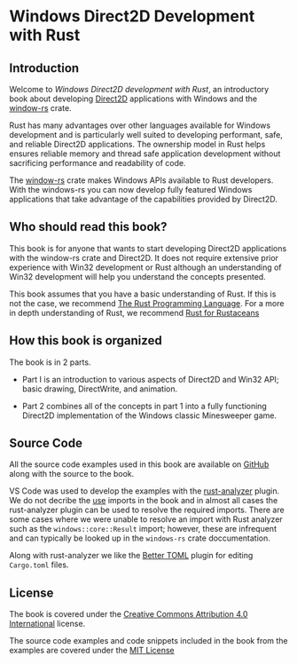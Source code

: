 # Windows Direct2D Development with Rust

## Introduction

Welcome to *Windows Direct2D development with Rust*, an introductory book about developing [Direct2D](https://learn.microsoft.com/en-us/windows/win32/direct2d/direct2d-portal) applications with Windows and the [window-rs](https://github.com/microsoft/windows-rs) crate. 

Rust has many advantages over other languages available for Windows development and is particularly well suited to developing performant, safe, and reliable Direct2D applications. The ownership model in Rust helps ensures reliable memory and thread safe application development without sacrificing performance and readability of code. 

The [window-rs](https://github.com/microsoft/windows-rs) crate makes Windows APIs available to Rust developers. With the windows-rs you can now develop fully featured Windows applications that take advantage of the capabilities provided by Direct2D.

## Who should read this book?

This book is for anyone that wants to start developing Direct2D applications with the window-rs crate and Direct2D. It does not require extensive prior experience with Win32 development or Rust although an understanding of Win32 development will help you understand the concepts presented. 

This book assumes that you have a basic understanding of Rust. If this is not the case, we recommend [The Rust Programming Language](https://doc.rust-lang.org/stable/book/). For a more in depth understanding of Rust, we recommend [Rust for Rustaceans](https://rust-for-rustaceans.com/) 

## How this book is organized
The book is in 2 parts. 

* Part I is an introduction to various aspects of Direct2D and Win32 API; basic drawing, DirectWrite, and animation.

* Part 2 combines all of the concepts in part 1 into a fully functioning Direct2D implementation of the Windows classic Minesweeper game.

## Source Code

All the source code examples used in this book are available on [GitHub](https://github.com/bytetrail/windowsrustbook) along with the source to the book.

VS Code was used to develop the examples with the [rust-analyzer](https://code.visualstudio.com/docs/languages/rust) plugin. We do not decribe the [use](https://doc.rust-lang.org/std/keyword.use.html) imports in the book and in almost all cases the rust-analyzer plugin can be used to resolve the required imports. There are some cases where we were unable to resolve an import with Rust analyzer such as the ```windows::core::Result``` import; however, these are infrequent and can typically be looked up in the ```windows-rs``` crate doccumentation.

Along with rust-analyzer we like the [Better TOML](https://marketplace.visualstudio.com/items?itemName=bungcip.better-toml) plugin for editing ```Cargo.toml``` files.

## License
The book is covered under the [Creative Commons Attribution 4.0 International](https://creativecommons.org/licenses/by/4.0/) license.

The source code examples and code snippets included in the book from the examples are covered under the [MIT License](https://github.com/bytetrail/windowsrustbook/tree/main/examples)